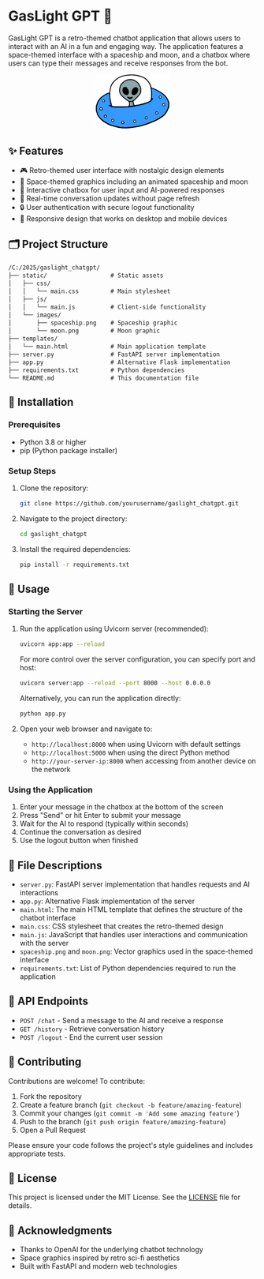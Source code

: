 # GasLight GPT 🚀

GasLight GPT is a retro-themed chatbot application that allows users to interact with an AI in a fun and engaging way. The application features a space-themed interface with a spaceship and moon, and a chatbox where users can type their messages and receive responses from the bot.

<p align="center">
  <img src="static/images/spaceship.png" alt="GasLight GPT Logo" width="150">
</p>

## ✨ Features

- 🎮 Retro-themed user interface with nostalgic design elements
- 🌠 Space-themed graphics including an animated spaceship and moon
- 💬 Interactive chatbox for user input and AI-powered responses
- 🔄 Real-time conversation updates without page refresh
- 🔒 User authentication with secure logout functionality
- 📱 Responsive design that works on desktop and mobile devices

## 🗂️ Project Structure

```
/C:/2025/gaslight_chatgpt/
├── static/                  # Static assets
│   ├── css/
│   │   └── main.css         # Main stylesheet
│   ├── js/
│   │   └── main.js          # Client-side functionality
│   └── images/
│       ├── spaceship.png    # Spaceship graphic
│       └── moon.png         # Moon graphic
├── templates/
│   └── main.html            # Main application template
├── server.py                # FastAPI server implementation
├── app.py                   # Alternative Flask implementation
├── requirements.txt         # Python dependencies
└── README.md                # This documentation file
```

## 🔧 Installation

### Prerequisites
- Python 3.8 or higher
- pip (Python package installer)

### Setup Steps

1. Clone the repository:
    ```sh
    git clone https://github.com/yourusername/gaslight_chatgpt.git
    ```
2. Navigate to the project directory:
    ```sh
    cd gaslight_chatgpt
    ```
3. Install the required dependencies:
    ```sh
    pip install -r requirements.txt
    ```

## 🚀 Usage

### Starting the Server

1. Run the application using Uvicorn server (recommended):
    ```sh
    uvicorn app:app --reload
    ```
   
   For more control over the server configuration, you can specify port and host:
    ```sh
    uvicorn server:app --reload --port 8000 --host 0.0.0.0
    ```
   
   Alternatively, you can run the application directly:
    ```sh
    python app.py
    ```

2. Open your web browser and navigate to:
   - `http://localhost:8000` when using Uvicorn with default settings
   - `http://localhost:5000` when using the direct Python method
   - `http://your-server-ip:8000` when accessing from another device on the network

### Using the Application

1. Enter your message in the chatbox at the bottom of the screen
2. Press "Send" or hit Enter to submit your message
3. Wait for the AI to respond (typically within seconds)
4. Continue the conversation as desired
5. Use the logout button when finished

## 📂 File Descriptions

- `server.py`: FastAPI server implementation that handles requests and AI interactions
- `app.py`: Alternative Flask implementation of the server
- `main.html`: The main HTML template that defines the structure of the chatbot interface
- `main.css`: CSS stylesheet that creates the retro-themed design
- `main.js`: JavaScript that handles user interactions and communication with the server
- `spaceship.png` and `moon.png`: Vector graphics used in the space-themed interface
- `requirements.txt`: List of Python dependencies required to run the application

## 🔄 API Endpoints

- `POST /chat` - Send a message to the AI and receive a response
- `GET /history` - Retrieve conversation history
- `POST /logout` - End the current user session

## 🤝 Contributing

Contributions are welcome! To contribute:

1. Fork the repository
2. Create a feature branch (`git checkout -b feature/amazing-feature`)
3. Commit your changes (`git commit -m 'Add some amazing feature'`)
4. Push to the branch (`git push origin feature/amazing-feature`)
5. Open a Pull Request

Please ensure your code follows the project's style guidelines and includes appropriate tests.

## 📜 License

This project is licensed under the MIT License. See the [LICENSE](LICENSE) file for details.

## 🙏 Acknowledgments

- Thanks to OpenAI for the underlying chatbot technology
- Space graphics inspired by retro sci-fi aesthetics
- Built with FastAPI and modern web technologies
